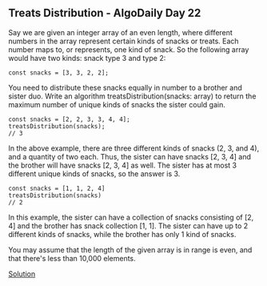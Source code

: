 ## Treats Distribution - AlgoDaily Day 22

Say we are given an integer array of an even length, where different numbers in the array represent certain kinds of snacks or treats. Each number maps to, or represents, one kind of snack. So the following array would have two kinds: snack type 3 and type 2:

```
const snacks = [3, 3, 2, 2];
```

You need to distribute these snacks equally in number to a brother and sister duo. Write an algorithm treatsDistribution(snacks: array) to return the maximum number of unique kinds of snacks the sister could gain.

```
const snacks = [2, 2, 3, 3, 4, 4];
treatsDistribution(snacks);
// 3
```

In the above example, there are three different kinds of snacks (2, 3, and 4), and a quantity of two each. Thus, the sister can have snacks [2, 3, 4] and the brother will have snacks [2, 3, 4] as well. The sister has at most 3 different unique kinds of snacks, so the answer is 3.

```
const snacks = [1, 1, 2, 4]
treatsDistribution(snacks)
// 2
```

In this example, the sister can have a collection of snacks consisting of [2, 4] and the brother has snack collection [1, 1]. The sister can have up to 2 different kinds of snacks, while the brother has only 1 kind of snacks.

You may assume that the length of the given array is in range is even, and that there's less than 10,000 elements.

[Solution](./index.js)

